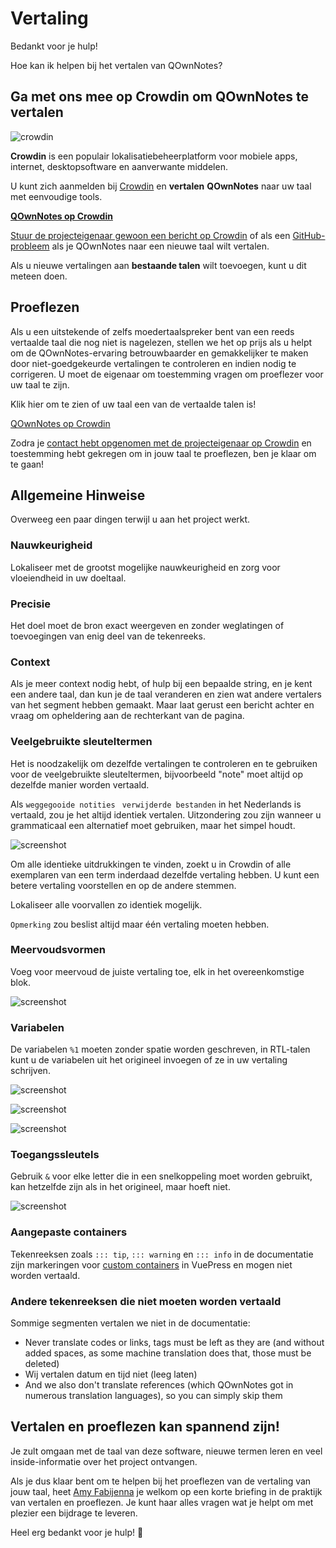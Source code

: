 # Vertaling

Bedankt voor je hulp!

Hoe kan ik helpen bij het vertalen van QOwnNotes?

## Ga met ons mee op Crowdin om QOwnNotes te vertalen

![crowdin](/img/crowdin.png)

**Crowdin** is een populair lokalisatiebeheerplatform voor mobiele apps, internet, desktopsoftware en aanverwante middelen.

U kunt zich aanmelden bij [Crowdin](https://crowdin.com/project/qownnotes/invite) en **vertalen** **QOwnNotes** naar uw taal met eenvoudige tools.

**[QOwnNotes op Crowdin](https://crowdin.com/project/qownnotes/invite)**

[Stuur de projecteigenaar gewoon een bericht op Crowdin](https://crowdin.com/profile/pbek) of als een [GitHub-probleem](https://github.com/pbek/QOwnNotes/issues) als je QOwnNotes naar een nieuwe taal wilt vertalen.

Als u nieuwe vertalingen aan **bestaande talen** wilt toevoegen, kunt u dit meteen doen.

## Proeflezen

Als u een uitstekende of zelfs moedertaalspreker bent van een reeds vertaalde taal die nog niet is nagelezen, stellen we het op prijs als u helpt om de QOwnNotes-ervaring betrouwbaarder en gemakkelijker te maken door niet-goedgekeurde vertalingen te controleren en indien nodig te corrigeren. U moet de eigenaar om toestemming vragen om proeflezer voor uw taal te zijn.

Klik hier om te zien of uw taal een van de vertaalde talen is!

[QOwnNotes op Crowdin](https://translate.qownnotes.org/)

Zodra je [contact hebt opgenomen met de projecteigenaar op Crowdin](https://crowdin.com/profile/pbek) en toestemming hebt gekregen om in jouw taal te proeflezen, ben je klaar om te gaan!

## Allgemeine Hinweise

Overweeg een paar dingen terwijl u aan het project werkt.

### Nauwkeurigheid

Lokaliseer met de grootst mogelijke nauwkeurigheid en zorg voor vloeiendheid in uw doeltaal.

### Precisie

Het doel moet de bron exact weergeven en zonder weglatingen of toevoegingen van enig deel van de tekenreeks.

### Context

Als je meer context nodig hebt, of hulp bij een bepaalde string, en je kent een andere taal, dan kun je de taal veranderen en zien wat andere vertalers van het segment hebben gemaakt. Maar laat gerust een bericht achter en vraag om opheldering aan de rechterkant van de pagina.

### Veelgebruikte sleuteltermen

Het is noodzakelijk om dezelfde vertalingen te controleren en te gebruiken voor de veelgebruikte sleuteltermen, bijvoorbeeld "note" moet altijd op dezelfde manier worden vertaald.

Als `weggegooide notities` ` verwijderde bestanden` in het Nederlands is vertaald, zou je het altijd identiek vertalen. Uitzondering zou zijn wanneer u grammaticaal een alternatief moet gebruiken, maar het simpel houdt.

![screenshot](/img/crowdin/screenshot-7.png)

Om alle identieke uitdrukkingen te vinden, zoekt u in Crowdin of alle exemplaren van een term inderdaad dezelfde vertaling hebben. U kunt een betere vertaling voorstellen en op de andere stemmen.

Lokaliseer alle voorvallen zo identiek mogelijk.

`Opmerking` zou beslist altijd maar één vertaling moeten hebben.

### Meervoudsvormen

Voeg voor meervoud de juiste vertaling toe, elk in het overeenkomstige blok.

![screenshot](/img/crowdin/screenshot-4.png)

### Variabelen

De variabelen `%1` moeten zonder spatie worden geschreven, in RTL-talen kunt u de variabelen uit het origineel invoegen of ze in uw vertaling schrijven.

![screenshot](/img/crowdin/screenshot-1.png)

![screenshot](/img/crowdin/screenshot-5.png)

![screenshot](/img/crowdin/screenshot-3.png)

### Toegangssleutels

Gebruik `&` voor elke letter die in een snelkoppeling moet worden gebruikt, kan hetzelfde zijn als in het origineel, maar hoeft niet.

![screenshot](/img/crowdin/screenshot-4.png)

### Aangepaste containers

Tekenreeksen zoals `::: tip`, `::: warning` en `::: info` in de documentatie zijn markeringen voor [custom containers](https://vuepress.vuejs.org/guide/markdown.html#custom-containers) in VuePress en mogen niet worden vertaald.

### Andere tekenreeksen die niet moeten worden vertaald

Sommige segmenten vertalen we niet in de documentatie:

- Never translate codes or links, tags must be left as they are (and without added spaces, as some machine translation does that, those must be deleted)
- Wij vertalen datum en tijd niet (leeg laten)
- And we also don't translate references (which QOwnNotes got in numerous translation languages), so you can simply skip them

## Vertalen en proeflezen kan spannend zijn!

Je zult omgaan met de taal van deze software, nieuwe termen leren en veel inside-informatie over het project ontvangen.

Als je dus klaar bent om te helpen bij het proeflezen van de vertaling van jouw taal, heet [Amy Fabijenna](https://crowdin.com/profile/rawfreeamy) je welkom op een korte briefing in de praktijk van vertalen en proeflezen. Je kunt haar alles vragen wat je helpt om met plezier een bijdrage te leveren.

Heel erg bedankt voor je hulp! 🙂
